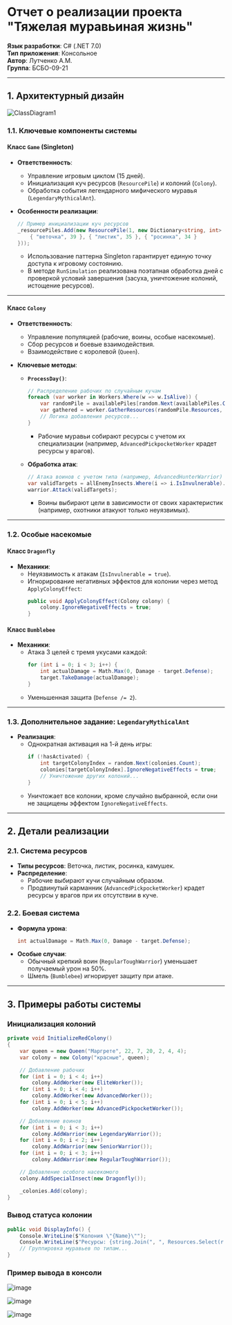 # Отчет о реализации проекта "Тяжелая муравьиная жизнь"  
**Язык разработки**: C# (.NET 7.0)  
**Тип приложения**: Консольное  
**Автор**: Лутченко А.М.   
**Группа**: БСБО-09-21

---

## 1. Архитектурный дизайн  

![ClassDiagram1](https://github.com/user-attachments/assets/29697823-bc67-4f53-80b7-e735ddf1d690)

### 1.1. Ключевые компоненты системы  
#### Класс `Game` (Singleton)  
- **Ответственность**:  
  - Управление игровым циклом (15 дней).  
  - Инициализация куч ресурсов (`ResourcePile`) и колоний (`Colony`).  
  - Обработка события легендарного мифического муравья (`LegendaryMythicalAnt`).  

- **Особенности реализации**:  
  ```csharp
  // Пример инициализации куч ресурсов
  _resourcePiles.Add(new ResourcePile(1, new Dictionary<string, int> {
      { "веточка", 39 }, { "листик", 35 }, { "росинка", 34 }
  }));
  ```  
  - Использование паттерна Singleton гарантирует единую точку доступа к игровому состоянию.  
  - В методе `RunSimulation` реализована поэтапная обработка дней с проверкой условий завершения (засуха, уничтожение колоний, истощение ресурсов).  

---

#### Класс `Colony`  
- **Ответственность**:  
  - Управление популяцией (рабочие, воины, особые насекомые).  
  - Сбор ресурсов и боевые взаимодействия.  
  - Взаимодействие с королевой (`Queen`).  

- **Ключевые методы**:  
  - **`ProcessDay()`**:  
    ```csharp
    // Распределение рабочих по случайным кучам
    foreach (var worker in Workers.Where(w => w.IsAlive)) {
        var randomPile = availablePiles[random.Next(availablePiles.Count)];
        var gathered = worker.GatherResources(randomPile.Resources, enemies);
        // Логика добавления ресурсов...
    }
    ```  
    - Рабочие муравьи собирают ресурсы с учетом их специализации (например, `AdvancedPickpocketWorker` крадет ресурсы у врагов).  

  - **Обработка атак**:  
    ```csharp
    // Атака воинов с учетом типа (например, AdvancedHunterWarrior)
    var validTargets = allEnemyInsects.Where(i => i.IsInvulnerable).ToList();
    warrior.Attack(validTargets);
    ```  
    - Воины выбирают цели в зависимости от своих характеристик (например, охотники атакуют только неуязвимых).  

---

### 1.2. Особые насекомые  
#### Класс `Dragonfly`  
- **Механики**:  
  - Неуязвимость к атакам (`IsInvulnerable = true`).  
  - Игнорирование негативных эффектов для колонии через метод `ApplyColonyEffect`:  
    ```csharp
    public void ApplyColonyEffect(Colony colony) {
        colony.IgnoreNegativeEffects = true;
    }
    ```  

#### Класс `Bumblebee`  
- **Механики**:  
  - Атака 3 целей с тремя укусами каждой:  
    ```csharp
    for (int i = 0; i < 3; i++) {
        int actualDamage = Math.Max(0, Damage - target.Defense);
        target.TakeDamage(actualDamage);
    }
    ```  
  - Уменьшенная защита (`Defense /= 2`).  

---

### 1.3. Дополнительное задание: `LegendaryMythicalAnt`  
- **Реализация**:  
  - Однократная активация на 1-й день игры:  
    ```csharp
    if (!hasActivated) {
        int targetColonyIndex = random.Next(colonies.Count);
        colonies[targetColonyIndex].IgnoreNegativeEffects = true;
        // Уничтожение других колоний...
    }
    ```  
  - Уничтожает все колонии, кроме случайно выбранной, если они не защищены эффектом `IgnoreNegativeEffects`.  

---

## 2. Детали реализации  
### 2.1. Система ресурсов  
- **Типы ресурсов**: Веточка, листик, росинка, камушек.  
- **Распределение**:  
  - Рабочие выбирают кучи случайным образом.  
  - Продвинутый карманник (`AdvancedPickpocketWorker`) крадет ресурсы у врагов при их отсутствии в куче.  

### 2.2. Боевая система  
- **Формула урона**:  
  ```csharp
  int actualDamage = Math.Max(0, Damage - target.Defense);
  ```  
- **Особые случаи**:  
  - Обычный крепкий воин (`RegularToughWarrior`) уменьшает получаемый урон на 50%.  
  - Шмель (`Bumblebee`) игнорирует защиту при атаке.  

---

## 3. Примеры работы системы  
### Инициализация колоний  
```csharp
private void InitializeRedColony()
{
    var queen = new Queen("Маргрете", 22, 7, 20, 2, 4, 4);
    var colony = new Colony("красные", queen);

    // Добавление рабочих
    for (int i = 0; i < 4; i++)
        colony.AddWorker(new EliteWorker());
    for (int i = 0; i < 4; i++)
        colony.AddWorker(new AdvancedWorker());
    for (int i = 0; i < 5; i++)
        colony.AddWorker(new AdvancedPickpocketWorker());

    // Добавление воинов
    for (int i = 0; i < 3; i++)
        colony.AddWarrior(new LegendaryWarrior());
    for (int i = 0; i < 2; i++)
        colony.AddWarrior(new SeniorWarrior());
    for (int i = 0; i < 3; i++)
        colony.AddWarrior(new RegularToughWarrior());

    // Добавление особого насекомого
    colony.AddSpecialInsect(new Dragonfly());

    _colonies.Add(colony);
}
```  

### Вывод статуса колонии  
```csharp
public void DisplayInfo() {
    Console.WriteLine($"Колония \"{Name}\"");
    Console.WriteLine($"Ресурсы: {string.Join(", ", Resources.Select(r => $"{r.Key}={r.Value}"))}");
    // Группировка муравьев по типам...
}
```  

### Пример вывода в консоли

![image](https://github.com/user-attachments/assets/280caf4a-8d4e-4e65-b289-7c1461c059ec)

![image](https://github.com/user-attachments/assets/eb13465e-ac1c-4f5a-a5f0-45cc2d33d203)

![image](https://github.com/user-attachments/assets/44f46c77-67ca-4d9c-9fef-4d88c9ff3617)
